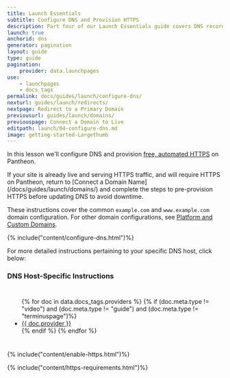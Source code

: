 ```yaml
---
title: Launch Essentials
subtitle: Configure DNS and Provision HTTPS
description: Part four of our Launch Essentials guide covers DNS records and HTTPS provisioning.
launch: true
anchorid: dns
generator: pagination
layout: guide
type: guide
pagination:
    provider: data.launchpages
use:
    - launchpages
    - docs_tags
permalink: docs/guides/launch/configure-dns/
nexturl: guides/launch/redirects/
nextpage: Redirect to a Primary Domain
previousurl: guides/launch/domains/
previouspage: Connect a Domain to Live
editpath: launch/04-configure-dns.md
image: getting-started-Largethumb
---
```

In this lesson we'll configure DNS and provision [free, automated HTTPS](/docs/https/) on Pantheon.

<Alert title="Note" type="info">
If your site is already live and serving HTTPS traffic, and will require HTTPS on Pantheon, return to [Connect a Domain Name](/docs/guides/launch/domains/) and complete the steps to pre-provision HTTPS before updating DNS to avoid downtime.
</Alert>

These instructions cover the common `example.com` and `www.example.com` domain configuration. For other domain configurations, see [Platform and Custom Domains](/docs/domains/#custom-domains).

{% include("content/configure-dns.html")%}

For more detailed instructions pertaining to your specific DNS host, click below:

<div class="panel panel-drop panel-guide" id="accordion">
  <div class="panel-heading panel-drop-heading">
    <a class="accordion-toggle panel-drop-title collapsed" data-toggle="collapse" data-parent="#accordion" data-proofer-ignore data-target="#host-specific2"><h3 class="info panel-title panel-drop-title" style="cursor:pointer;"><span style="line-height:.9" class="glyphicons glyphicons-info-sign"></span> DNS Host-Specific Instructions</h3></a>
  </div>
  <div id="host-specific2" class="collapse" style="padding:10px;">
    <ul class="top-docs top-docs-2col docs-2col-panel">
      {% for doc in data.docs_tags.providers %}
        {% if (doc.meta.type != "video") and (doc.meta.type != "guide") and (doc.meta.type != "terminuspage")%}
          <li><a href="{{ doc.url }}">{{ doc.provider }}</a></li>
        {% endif %}
      {% endfor %}
    </ul>
  </div>
</div>

{% include("content/enable-https.html")%}

{% include("content/https-requirements.html")%}
